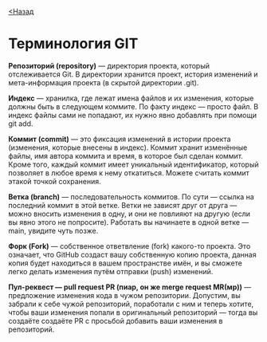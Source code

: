 [<Назад](./readme.md)

# Терминология GIT

**Репозиторий (repository)** — директория проекта, который отслеживается Git. В директории хранится проект, история изменений и мета-информация проекта (в скрытой директории .git).

**Индекс** — хранилка, где лежат имена файлов и их изменения, которые должны быть в следующем коммите. По факту индекс — просто файл. В индекс файлы сами не попадают, их нужно явно добавлять при помощи git add.

**Коммит (commit)** — это фиксация изменений в истории проекта (изменения, которые внесены в индекс). Коммит хранит изменённые файлы, имя автора коммита и время, в которое был сделан коммит. Кроме того, каждый коммит имеет уникальный идентификатор, который позволяет в любое время к нему откатиться. Можете считать коммит этакой точкой сохранения.

**Ветка (branch)** — последовательность коммитов. По сути — ссылка на последний коммит в этой ветке. Ветки не зависят друг от друга — можно вносить изменения в одну, и они не повлияют на другую (если вы явно этого не попросите). Работать вы начинаете в одной ветке — main, увидите чуть позже.

**Форк (Fork)** — собственное ответвление (fork) какого-то проекта. Это означает, что GitHub создаст вашу собственную копию проекта, данная копия будет находиться в вашем пространстве имён, и вы сможете легко делать изменения путём отправки (push) изменений.

**Пул-реквест — pull request PR (пиар, он же merge request MR(мр))** — предложение изменения кода в чужом репозитории. Допустим, вы забрали к себе чужой репозиторий, поработали с ним и теперь хотите, чтобы ваши изменения попали в оригинальный репозиторий — тогда вы создаёте создаёте PR с просьбой добавить ваши изменения в репозиторий.